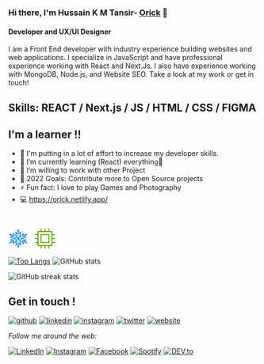 ### Hi there, I'm Hussain K M Tansir- [Orick][website] 👋

#### Developer and UX/UI Designer


I am a Front End developer with industry experience building websites and web applications. I specialize in JavaScript and have professional experience working with React and Next.Js. I also have experience working with MongoDB, Node.js, and Website SEO. Take a look at my work or get in touch! 

## Skills: REACT / Next.js / JS / HTML / CSS / FIGMA

## I'm a learner !!

- 🔭 I'm putting in a lot of effort to increase my developer skills.
- 🌱 I’m currently learning (React) everything🤣
- 👯 I’m willing to work with other Project
- 🥅 2022 Goals: Contribute more to Open Source projects
- ⚡ Fun fact: I love to play Games and Photography
- 💻 https://orick.netlify.app/
<br/>



<a href='https://archiveprogram.github.com/'><img src='https://raw.githubusercontent.com/acervenky/animated-github-badges/master/assets/acbadge.gif' width='40' height='40'></a> <a href='https://docs.github.com/en/developers'><img src='https://raw.githubusercontent.com/acervenky/animated-github-badges/master/assets/devbadge.gif' width='40' height='40'></a> 

[![Top Langs](https://github-readme-stats.vercel.app/api/top-langs/?username=tansir525)](https://github.com/anuraghazra/github-readme-stats) ![GitHub stats](https://github-readme-stats.vercel.app/api?username=tansir525&show_icons=true)  



![GitHub streak stats](https://github-readme-streak-stats.herokuapp.com/?user=tansir525)  

## Get in touch !

[<img src='https://cdn.jsdelivr.net/npm/simple-icons@3.0.1/icons/github.svg' alt='github' height='40'>](https://github.com/tansir525)  [<img src='https://cdn.jsdelivr.net/npm/simple-icons@3.0.1/icons/linkedin.svg' alt='linkedin' height='40'>](https://www.linkedin.com/in/hussain-k-m-tansir-559343194/)  [<img src='https://cdn.jsdelivr.net/npm/simple-icons@3.0.1/icons/instagram.svg' alt='instagram' height='40'>](https://www.instagram.com/tansir_orick/)  [<img src='https://cdn.jsdelivr.net/npm/simple-icons@3.0.1/icons/twitter.svg' alt='twitter' height='40'>](https://twitter.com/orick2000)  [<img src='https://cdn.jsdelivr.net/npm/simple-icons@3.0.1/icons/icloud.svg' alt='website' height='40'>](https://tansir.netlify.app/)  


<i>Follow me around the web:</i><br>

  <!-- <a target="_blank" href="https://www.linkedin.com/in/absphreak/">🇱​🇮​🇳​🇰​🇪​🇩​🇮​🇳​</a> ●
  <a target="_blank" href="https://www.instagram.com/absphreak/">🇮​🇳​🇸​🇹​🇦​🇬​🇷​🇦​🇲​</a> ●
  <a target="_blank" href="https://www.facebook.com/originalphreak/">🇫​🇦​🇨​🇪​🇧​🇴​🇴​🇰​</a> ●
  <a target="_blank" href="https://open.spotify.com/user/0170agi99s5hh187g7mtz245b">🇸​🇵​🇴​🇹​🇮​🇫​🇾​</a>
  <a target="_blank" href="https://dev.to/ABSphreak">🇸​🇵​🇴​🇹​🇮​🇫​🇾​</a> -->

<a href="https://www.linkedin.com/in/absphreak" target="_blank"><img src="https://img.shields.io/badge/LinkedIn-%230077B5.svg?&style=flat-square&logo=linkedin&logoColor=white" alt="LinkedIn"></a>
<a href="https://www.instagram.com/absphreak" target="_blank"><img src="https://img.shields.io/badge/Instagram-%23E4405F.svg?&style=flat-square&logo=instagram&logoColor=white" alt="Instagram"></a>
<a href="https://www.facebook.com/originalphreak" target="_blank"><img src="https://img.shields.io/badge/Facebook-%231877F2.svg?&style=flat-square&logo=facebook&logoColor=white" alt="Facebook"></a>
<a href="https://open.spotify.com/user/0170agi99s5hh187g7mtz245b" target="_blank"><img src="https://img.shields.io/badge/Spotify-%231ED760.svg?&style=flat-square&logo=spotify&logoColor=white" alt="Spotify"></a>
<a href="https://dev.to/ABSphreak" target="_blank"><img src="https://img.shields.io/badge/DEV-%230A0A0A.svg?&style=flat-square&logo=DEV.to&logoColor=white" alt="DEV.to"></a>

</div>



[website]: https://hussain-k-m-tansir.netlify.app/

